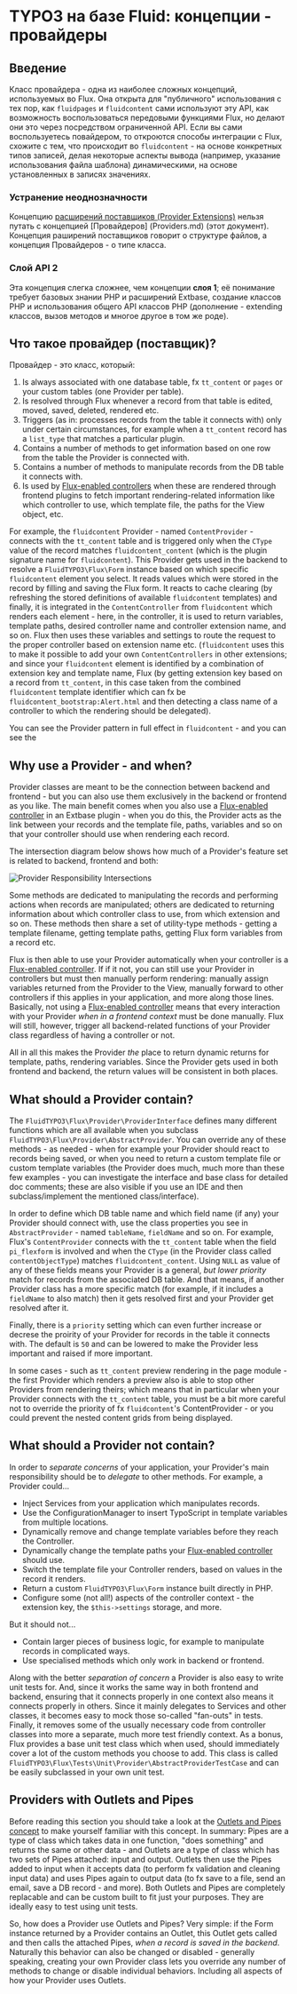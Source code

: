 TYPO3 на базе Fluid: концепции - провайдеры
===========================================

## Введение

Класс провайдера - одна из наиболее сложных концепций, используемых во Flux. Она открыта для "публичного" использования с тех
пор, как `fluidpages` и `fluidcontent` сами используют эту API, как возможность воспользоваться передовыми функциями Flux,
но делают они это через посредством ограниченной API. Если вы сами воспользуетесь повайдером, то откроются способы интеграции с
Flux, схожите с тем, что происходит во `fluidcontent` - на основе конкретных типов записей,
делая некоторые аспекты вывода (например, указание использования файла шаблона) динамическими,
на основе установленных в записях значениях.

### Устранение неоднозначности

Концепцию [расширений поставщиков (Provider Extensions)](ProviderExtensions.md) нельзя путать с концепцией [Провайдеров]
(Providers.md) (этот документ). Концепция раширений поставщиков говорит о структуре файлов, а концепция Провайдеров -
о типе класса.

### Слой API 2

Эта концепция слегка сложнее, чем концепции **слоя 1**; её понимание требует базовых знании PHP и расширений Extbase,
создание классов PHP и использования общего API классов PHP (дополнение - extending классов,
вызов методов и многое другое в том же роде).

## Что такое провайдер (поставщик)?

Провайдер - это класс, который:

1. Is always associated with one database table, fx `tt_content` or `pages` or your custom tables (one Provider per table).
2. Is resolved through Flux whenever a record from that table is edited, moved, saved, deleted, rendered etc.
3. Triggers (as in: processes records from the table it connects with) only under certain circumstances, for example when a
   `tt_content` record has a `list_type` that matches a particular plugin.
4. Contains a number of methods to get information based on one row from the table the Provider is connected with.
5. Contains a number of methods to manipulate records from the DB table it connects with.
6. Is used by [Flux-enabled controllers](FluxControllers.md) when these are rendered through frontend plugins to fetch important
   rendering-related information like which controller to use, which template file, the paths for the View object, etc.

For example, the `fluidcontent` Provider - named `ContentProvider` - connects with the `tt_content` table and is triggered only
when the `CType` value of the record matches `fluidcontent_content` (which is the plugin signature name for `fluidcontent`).
This Provider gets used in the backend to resolve a `FluidTYPO3\Flux\Form` instance based on which specific `fluidcontent`
element you select. It reads values which were stored in the record by filling and saving the Flux form. It reacts to cache
clearing (by refreshing the stored definitions of available `fluidcontent` templates) and finally, it is integrated in the
`ContentController` from `fluidcontent` which renders each element - here, in the controller, it is used to return variables,
template paths, desired controller name and controller extension name, and so on. Flux then uses these variables and settings
to route the request to the proper controller based on extension name etc. (`fluidcontent` uses this to make it possible to add
your own `ContentControllers` in other extensions; and since your `fluidcontent` element is identified by a combination of
extension key and template name, Flux (by getting extension key based on a record from `tt_content`, in this case taken from
the combined `fluidcontent` template identifier which can fx be `fluidcontent_bootstrap:Alert.html` and then detecting a class
name of a controller to which the rendering should be delegated).

You can see the Provider pattern in full effect in `fluidcontent` - and you can see the

## Why use a Provider - and when?

Provider classes are meant to be the connection between backend and frontend - but you can also use them exclusively in the
backend or frontend as you like. The main benefit comes when you also use a [Flux-enabled controller](FluxControllers.md) in an
Extbase plugin - when you do this, the Provider acts as the link between your records and the template file, paths, variables
and so on that your controller should use when rendering each record.

The intersection diagram below shows how much of a Provider's feature set is related to backend, frontend and both:

![Provider Responsibility Intersections](../Images/ProviderResponsibilityIntersect.png)

Some methods are dedicated to manipulating the records and performing actions when records are manipulated; others are dedicated
to returning information about which controller class to use, from which extension and so on. These methods then share a set of
utility-type methods - getting a template filename, getting template paths, getting Flux form variables from a record etc.

Flux is then able to use your Provider automatically when your controller is a [Flux-enabled controller](FluxControllers.md). If
if it not, you can still use your Provider in controllers but must then manually perform rendering: manually assign variables
returned from the Provider to the View, manually forward to other controllers if this applies in your application, and more along
those lines. Basically, not using a [Flux-enabled controller](FluxControllers.md) means that every interaction with your Provider
_when in a frontend context_ must be done manually. Flux will still, however, trigger all backend-related functions of your
Provider class regardless of having a controller or not.

All in all this makes the Provider _the_ place to return dynamic returns for template, paths, rendering variables. Since the
Provider gets used in both frontend and backend, the return values will be consistent in both places.

## What should a Provider contain?

The `FluidTYPO3\Flux\Provider\ProviderInterface` defines many different functions which are all available when you subclass
`FluidTYPO3\Flux\Provider\AbstractProvider`. You can override any of these methods - as needed - when for example your Provider
should react to records being saved, or when you need to return a custom template file or custom template variables (the Provider
does much, much more than these few examples - you can investigate the interface and base class for detailed doc comments; these
are also visible if you use an IDE and then subclass/implement the mentioned class/interface).

In order to define which DB table name and which field name (if any) your Provider should connect with, use the class properties
you see in `AbstractProvider` - named `tableName`, `fieldName` and so on. For example, Flux's `ContentProvider` connects with the
`tt_content` table when the field `pi_flexform` is involved and when the `CType` (in the Provider class called `contentObjectType`)
matches `fluidcontent_content`. Using `NULL` as value of any of these fields means your Provider is a general, _but lower priority_
match for records from the associated DB table. And that means, if another Provider class has a more specific match (for example,
if it includes a `fieldName` to also match) then it gets resolved first and your Provider get resolved after it.

Finally, there is a `priority` setting which can even further increase or decrese the proirity of your Provider for records in
the table it connects with. The default is `50` and can be lowered to make the Provider less important and raised if more important.

In some cases - such as `tt_content` preview rendering in the page module - the first Provider which renders a preview also is
able to stop other Providers from rendering theirs; which means that in particular when your Provider connects with the
`tt_content` table, you must be a bit more careful not to override the priority of fx `fluidcontent`'s ContentProvider - or you
could prevent the nested content grids from being displayed.

## What should a Provider not contain?

In order to _separate concerns_ of your application, your Provider's main responsibility should be to _delegate_ to other methods.
For example, a Provider could...

* Inject Services from your application which manipulates records.
* Use the ConfigurationManager to insert TypoScript in template variables from multiple locations.
* Dynamically remove and change template variables before they reach the Controller.
* Dynamically change the template paths your [Flux-enabled controller](FluxControllers.md) should use.
* Switch the template file your Controller renders, based on values in the record it renders.
* Return a custom `FluidTYPO3\Flux\Form` instance built directly in PHP.
* Configure some (not all!) aspects of the controller context - the extension key, the `$this->settings` storage, and more.

But it should not...

* Contain larger pieces of business logic, for example to manipulate records in complicated ways.
* Use specialised methods which only work in backend or frontend.

Along with the better _separation of concern_ a Provider is also easy to write unit tests for. And, since it works the same way in
both frontend and backend, ensuring that it connects properly in one context also means it connects properly in others. Since it
mainly delegates to Services and other classes, it becomes easy to mock those so-called "fan-outs" in tests. Finally, it removes
some of the usually necessary code from controller classes into more a separate, much more test friendly context. As a bonus, Flux
provides a base unit test class which when used, should immediately cover a lot of the custom methods you choose to add. This class
is called `FluidTYPO3\Flux\Tests\Unit\Provider\AbstractProviderTestCase` and can be easily subclassed in your own unit test.

## Providers with Outlets and Pipes

Before reading this section you should take a look at the [Outlets and Pipes concept](OutletsAndPipes.md) to make yourself familiar
with this concept. In summary: Pipes are a type of class which takes data in one function, "does something" and returns the same
or other data - and Outlets are a type of class which has two sets of Pipes attached: input and output. Outlets then use the Pipes
added to input when it accepts data (to perform fx validation and cleaning input data) and uses Pipes again to output data (to fx
save to a file, send an email, save a DB record - and more). Both Outlets and Pipes are completely replacable and can be custom
built to fit just your purposes. They are ideally easy to test using unit tests.

So, how does a Provider use Outlets and Pipes? Very simple: if the Form instance returned by a Provider contains an Outlet, this
Outlet gets called and then calls the attached Pipes, _when a record is saved in the backend_. Naturally this behavior can also be
changed or disabled - generally speaking, creating your own Provider class lets you override any number of methods to change or
disable individual behaviors. Including all aspects of how your Provider uses Outlets.
